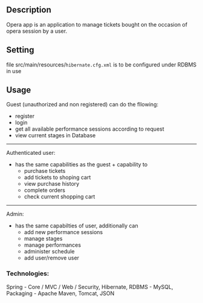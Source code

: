 ## Description

Opera app is an application to manage tickets bought on the occasion of opera session by a user.

## Setting

file src/main/resources/`hibernate.cfg.xml` is to be configured under RDBMS in use

## Usage

Guest (unauthorized and non registered) can do the fllowing:
- register 
- login
- get all available performance sessions according to request
- view current stages in Database
***

Authenticated user:
- has the same capabilities as the guest + capability to 
  - purchase tickets
  - add tickets to shoping cart
  - view purchase history
  - complete orders
  - check current shopping cart
***

Admin:
- has the same capabilties of user, additionally can 
  - add new performance sessions
  - manage stages
  - manage performances
  - administer schedule
  - add user/remove user

### Technologies: 
Spring - Core / MVC / Web / Security,
Hibernate,
RDBMS - MySQL,
Packaging - Apache Maven,
Tomcat,
JSON

